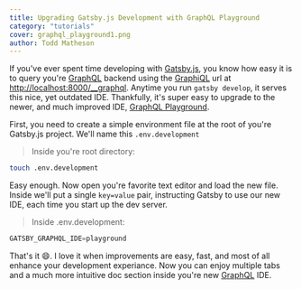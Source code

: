 ```yaml
---
title: Upgrading Gatsby.js Development with GraphQL Playground
category: "tutorials"
cover: graphql_playground1.png
author: Todd Matheson
---
```


If you've ever spent time developing with [Gatsby.js](https://www.gatsbyjs.org "Gatsby.js homepage"), you know how easy it is to query you're [GraphQL](https://graphql.org "GraphQL homepage") backend using the [GraphiQL](https://github.com/graphql/graphiql "GraphiQL github readme") url at [http://localhost:8000/__graphql](http://localhost:8000/___graphql). Anytime you run `gatsby develop`, it serves this nice, yet outdated IDE. Thankfully, it's super easy to upgrade to the newer, and much improved IDE, [GraphQL Playground](http://graphql.nodaljs.com/ "GraphQL Playground homepage").

First, you need to create a simple environment file at the root of you're Gatsby.js project. We'll name this `.env.development`
> Inside you're root directory:

```sh
touch .env.development
```

Easy enough. Now open you're favorite text editor and load the new file. Inside we'll put a single `key=value` pair, instructing Gatsby to use our new IDE, each time you start up the dev server.

> Inside .env.development:

```js
GATSBY_GRAPHQL_IDE=playground
```

That's it 😄. I love it when improvements are easy, fast, and most of all enhance your development experiance. Now you can enjoy multiple tabs and a much more intuitive doc section inside you're new [GraphQL](https://graphql.org) IDE.



